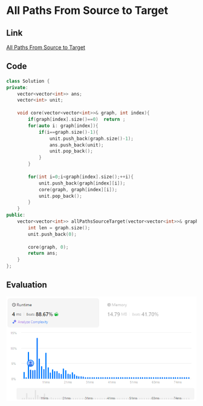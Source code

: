 # All Paths From Source to Target
## Link
[All Paths From Source to Target](https://leetcode.com/problems/all-paths-from-source-to-target/)

## Code
```cpp
class Solution {
private:
    vector<vector<int>> ans;
    vector<int> unit;

    void core(vector<vector<int>>& graph, int index){
        if(graph[index].size()==0)  return ;
        for(auto i: graph[index]){
            if(i==graph.size()-1){
                unit.push_back(graph.size()-1);
                ans.push_back(unit);
                unit.pop_back();
            }
        }

        for(int i=0;i<graph[index].size();++i){
            unit.push_back(graph[index][i]);
            core(graph, graph[index][i]);
            unit.pop_back();
        }
    }
public:
    vector<vector<int>> allPathsSourceTarget(vector<vector<int>>& graph) {
        int len = graph.size();
        unit.push_back(0);

        core(graph, 0);
        return ans;
    }
};
```

## Evaluation
![All Paths From Source to Target](./22.PNG)